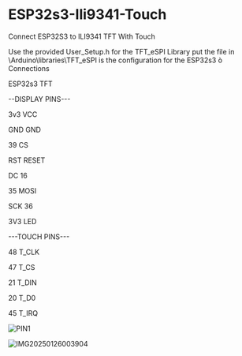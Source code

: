 # ESP32s3-Ili9341-Touch
Connect ESP32S3 to ILI9341 TFT With Touch

Use the provided User_Setup.h for the TFT_eSPI Library
put the file in \Arduino\libraries\TFT_eSPI
is the configuration for the ESP32s3
ò
Connections

ESP32s3      TFT

--DISPLAY PINS---

3v3          VCC

GND          GND

39           CS

RST          RESET

DC           16

35           MOSI

SCK          36

3V3          LED

---TOUCH PINS---

48           T_CLK

47           T_CS

21           T_DIN

20           T_D0

45           T_IRQ


![PIN1](https://github.com/user-attachments/assets/4bdc4fc9-5ec8-4472-888d-87ef39bcde9a)

![IMG20250126003904](https://github.com/user-attachments/assets/62db5eb3-9bfa-4aad-a975-2c2346751488)

